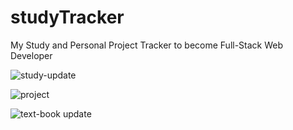 # studyTracker
My Study and Personal Project Tracker to become Full-Stack Web Developer

![study-update](https://user-images.githubusercontent.com/77793080/120658323-527a2b80-c453-11eb-96db-927d8163be0f.png)


![project](https://user-images.githubusercontent.com/77793080/118554537-910fa680-b72f-11eb-8d3d-14b5a60e8299.png)


![text-book update](https://user-images.githubusercontent.com/77793080/120657879-ea2b4a00-c452-11eb-8b16-4b6f794f20f8.png)


